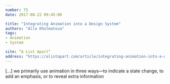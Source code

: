 ```yaml
---
number: 75
date: 2017-08-22 09:45:00

title: "Integrating Animation into a Design System"
authors: "Alla Kholmatova"
tags:
- Animation
- System

site: “A List Apart”
address: "https://alistapart.com/article/integrating-animation-into-a-design-system"
---
```


[…] we primarily use animation in three ways—to indicate a state change, to add an emphasis, or to reveal extra information
